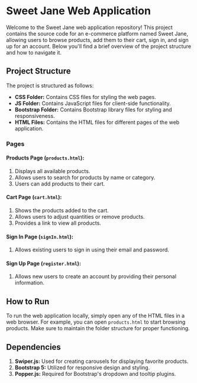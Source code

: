 # Sweet Jane Web Application

Welcome to the Sweet Jane web application repository! This project contains the source code for an e-commerce platform named Sweet Jane, allowing users to browse products, add them to their cart, sign in, and sign up for an account. Below you'll find a brief overview of the project structure and how to navigate it.

## Project Structure

The project is structured as follows:

- **CSS Folder:** Contains CSS files for styling the web pages.
- **JS Folder:** Contains JavaScript files for client-side functionality.
- **Bootstrap Folder:** Contains Bootstrap library files for styling and responsiveness.
- **HTML Files:** Contains the HTML files for different pages of the web application.

### Pages

#### Products Page (`products.html`):

1. Displays all available products.
2. Allows users to search for products by name or category.
3. Users can add products to their cart.

#### Cart Page (`cart.html`):

1. Shows the products added to the cart.
2. Allows users to adjust quantities or remove products.
3. Provides a link to view all products.

#### Sign In Page (`signIn.html`):

1. Allows existing users to sign in using their email and password.

#### Sign Up Page (`register.html`):

1. Allows new users to create an account by providing their personal information.

## How to Run

To run the web application locally, simply open any of the HTML files in a web browser. For example, you can open `products.html` to start browsing products. Make sure to maintain the folder structure for proper functioning.

## Dependencies

1. **Swiper.js:** Used for creating carousels for displaying favorite products.
2. **Bootstrap 5:** Utilized for responsive design and styling.
3. **Popper.js:** Required for Bootstrap's dropdown and tooltip plugins.
